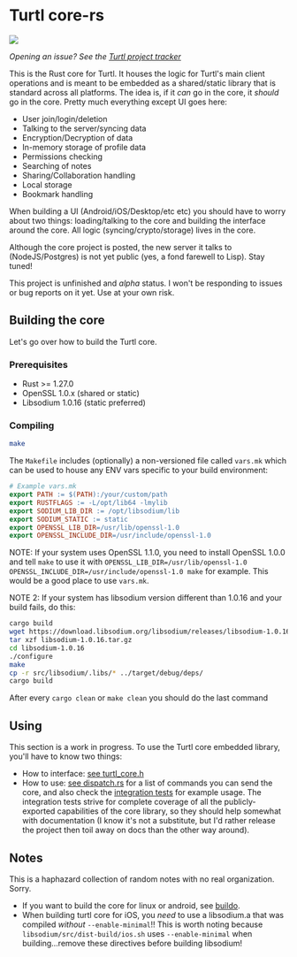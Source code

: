 # Turtl core-rs
<a href="https://circleci.com/gh/turtl/core-rs"><img src="https://circleci.com/gh/turtl/core-rs.svg?style=shield&circle-token=:circle-token"></a>

_Opening an issue? See the [Turtl project tracker](https://github.com/turtl/project-tracker/issues)_

This is the Rust core for Turtl. It houses the logic for Turtl's main client
operations and is meant to be embedded as a shared/static library that is
standard across all platforms. The idea is, if it *can* go in the core, it
*should* go in the core. Pretty much everything except UI goes here:

- User join/login/deletion
- Talking to the server/syncing data
- Encryption/Decryption of data
- In-memory storage of profile data
- Permissions checking
- Searching of notes
- Sharing/Collaboration handling
- Local storage
- Bookmark handling

When building a UI (Android/iOS/Desktop/etc etc) you should have to worry about
two things: loading/talking to the core and building the interface around the
core. All logic (syncing/crypto/storage) lives in the core.

Although the core project is posted, the new server it talks to (NodeJS/Postgres)
is not yet public (yes, a fond farewell to Lisp). Stay tuned!

This project is unfinished and *alpha* status. I won't be responding to issues
or bug reports on it yet. Use at your own risk.

## Building the core

Let's go over how to build the Turtl core.

### Prerequisites

- Rust >= 1.27.0
- OpenSSL 1.0.x (shared or static)
- Libsodium 1.0.16 (static preferred)

### Compiling

```bash
make
```

The `Makefile` includes (optionally) a non-versioned file called `vars.mk` which
can be used to house any ENV vars specific to your build environment:

```makefile
# Example vars.mk
export PATH := $(PATH):/your/custom/path
export RUSTFLAGS := -L/opt/lib64 -lmylib
export SODIUM_LIB_DIR := /opt/libsodium/lib
export SODIUM_STATIC := static
export OPENSSL_LIB_DIR=/usr/lib/openssl-1.0
export OPENSSL_INCLUDE_DIR=/usr/include/openssl-1.0
```

NOTE: If your system uses OpenSSL 1.1.0, you need to install OpenSSL 1.0.0 and
tell `make` to use it with `OPENSSL_LIB_DIR=/usr/lib/openssl-1.0 OPENSSL_INCLUDE_DIR=/usr/include/openssl-1.0 make`
for example. This would be a good place to use `vars.mk`.

NOTE 2: If your system has libsodium version different than 1.0.16 and your build fails, do this:

```bash
cargo build
wget https://download.libsodium.org/libsodium/releases/libsodium-1.0.16.tar.gz
tar xzf libsodium-1.0.16.tar.gz
cd libsodium-1.0.16
./configure
make
cp -r src/libsodium/.libs/* ../target/debug/deps/
cargo build
```
After every `cargo clean` or `make clean` you should do the last command

## Using

This section is a work in progress. To use the Turtl core embedded library,
you'll have to know two things:

- How to interface: [see turtl_core.h](https://github.com/turtl/core-rs/blob/master/include/turtl_core.h)
- How to use: [see dispatch.rs](https://github.com/turtl/core-rs/blob/master/src/dispatch.rs)
for a list of commands you can send the core, and also check the [integration tests](https://github.com/turtl/core-rs/tree/master/integration-tests/tests)
for example usage. The integration tests strive for complete coverage of all the
publicly-exported capabilities of the core library, so they should help somewhat
with documentation (I know it's not a substitute, but I'd rather release the
project then toil away on docs than the other way around).

## Notes

This is a haphazard collection of random notes with no real organization. Sorry.

- If you want to build the core for linux or android, see [buildo](https://github.com/turtl/buildo).
- When building turtl core for iOS, you *need* to use a libsodium.a that was
compiled *without* `--enable-minimal`!! This is worth noting because `libsodium/src/dist-build/ios.sh`
uses `--enable-minimal` when building...remove these directives before building
libsodium!

